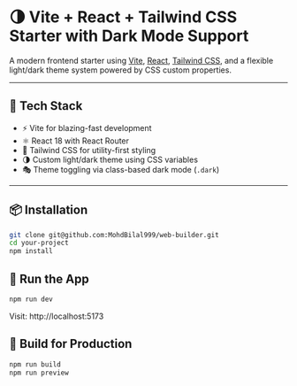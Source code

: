 # 🌗 Vite + React + Tailwind CSS Starter with Dark Mode Support

A modern frontend starter using [Vite](https://vitejs.dev/), [React](https://reactjs.org/), [Tailwind CSS](https://tailwindcss.com/), and a flexible light/dark theme system powered by CSS custom properties.

---

## 🔧 Tech Stack

- ⚡ Vite for blazing-fast development
- ⚛️ React 18 with React Router
- 🎨 Tailwind CSS for utility-first styling
- 🌗 Custom light/dark theme using CSS variables
- 🎭 Theme toggling via class-based dark mode (`.dark`)

---

## 📦 Installation

```bash
git clone git@github.com:MohdBilal999/web-builder.git
cd your-project
npm install
```

## 🚀 Run the App

```bash
npm run dev
```

Visit: http://localhost:5173

## 🧪 Build for Production

```bash
npm run build
npm run preview
```



